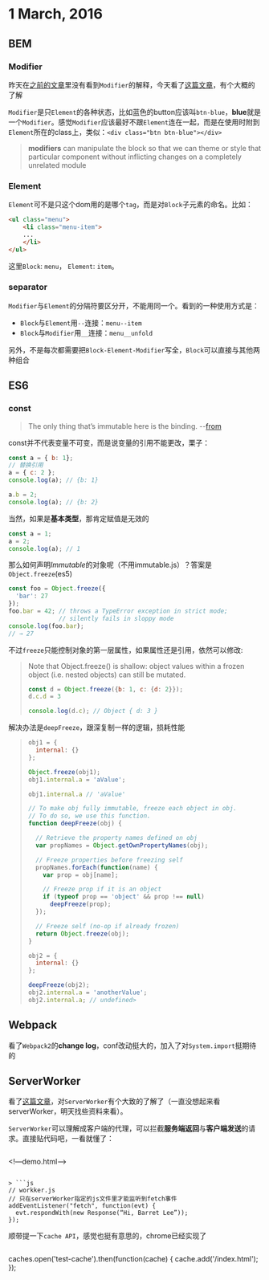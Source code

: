 # 1 March, 2016

## BEM

### Modifier

昨天在[之前的文章](https://www.smashingmagazine.com/2012/04/a-new-front-end-methodology-bem/)里没有看到`Modifier`的解释，今天看了[这篇文章](https://css-tricks.com/bem-101/)，有个大概的了解

`Modifier`是只`Element`的各种状态，比如蓝色的button应该叫`btn-blue`，**blue**就是一个`Modifier`。感觉`Modifier`应该最好不跟`Element`连在一起，而是在使用时附到`Element`所在的class上，类似：`<div class="btn btn-blue"></div>`

> **modifiers** can manipulate the block so that we can theme or style that particular component without inflicting changes on a completely unrelated module


### Element

`Element`可不是只这个dom用的是哪个`tag`，而是对`Block`子元素的命名。比如：

```html
<ul class="menu">
	<li class="menu-item">
	...
	</li>
</ul>
```

这里`Block`: `menu`， `Element`: `item`。

### separator

`Modifier`与`Element`的分隔符要区分开，不能用同一个。看到的一种使用方式是：

- `Block`与`Element`用`--`连接：`menu--item`
- `Block`与`Modifier`用`__`连接：`menu__unfold`

另外，不是每次都需要把`Block-Element-Modifier`写全，`Block`可以直接与其他两种组合

## ES6

### const

> The only thing that’s immutable here is the binding. --[from](https://mathiasbynens.be/notes/es6-const)

const并不代表变量不可变，而是说变量的引用不能更改，栗子：

```js
const a = { b: 1};
// 替换引用
a = { c: 2 };
console.log(a); // {b: 1}

a.b = 2;
console.log(a); // {b: 2}
```

当然，如果是**基本类型**，那肯定赋值是无效的

```js
const a = 1;
a = 2;
console.log(a); // 1
```

那么如何声明*Immutable*的对象呢（不用immutable.js）？答案是`Object.freeze`(es5)

```js
const foo = Object.freeze({
  'bar': 27
});
foo.bar = 42; // throws a TypeError exception in strict mode;
              // silently fails in sloppy mode
console.log(foo.bar);
// → 27
```

不过`freeze`只能控制对象的第一层属性，如果属性还是引用，依然可以修改:

> Note that Object.freeze() is shallow: object values within a frozen object (i.e. nested objects) can still be mutated.
> 
> ```js
> const d = Object.freeze({b: 1, c: {d: 2}});
> d.c.d = 3
> 
> console.log(d.c); // Object { d: 3 }
> ```

解决办法是`deepFreeze`，跟深复制一样的逻辑，损耗性能

> ```js
> obj1 = {
>   internal: {}
> };
> 
> Object.freeze(obj1);
> obj1.internal.a = 'aValue';
> 
> obj1.internal.a // 'aValue'
> 
> // To make obj fully immutable, freeze each object in obj.
> // To do so, we use this function.
> function deepFreeze(obj) {
> 
>   // Retrieve the property names defined on obj
>   var propNames = Object.getOwnPropertyNames(obj);
> 
>   // Freeze properties before freezing self
>   propNames.forEach(function(name) {
>     var prop = obj[name];
> 
>     // Freeze prop if it is an object
>     if (typeof prop == 'object' && prop !== null)
>       deepFreeze(prop);
>   });
> 
>   // Freeze self (no-op if already frozen)
>   return Object.freeze(obj);
> }
> 
> obj2 = {
>   internal: {}
> };
> 
> deepFreeze(obj2);
> obj2.internal.a = 'anotherValue';
> obj2.internal.a; // undefined>  
> ```

## Webpack

看了`Webpack2`的**change log**，conf改动挺大的，加入了对`System.import`挺期待的

## ServerWorker

看了[这篇文章](http://www.barretlee.com/blog/2016/02/16/when-fe-has-the-power-of-server)，对`ServerWorker`有个大致的了解了（一直没想起来看serverWorker，明天找些资料来看）。

`ServerWorker`可以理解成客户端的代理，可以拦截**服务端返回**与**客户端发送**的请求。直接贴代码吧，一看就懂了：

>```html
<!—demo.html—>
<script>
navigator.serviceWorker.register("worker.js", {
  scope: ”/test/a.html"
}).then(function(){
  fetch(‘/test/a.html’).then(function(response) {
    return response.text();
  }).then(function(text) {
    console.log(text); 
  });
});
</script>
```

> ```js
// workker.js
// 只在serverWorker指定的js文件里才能监听到fetch事件
addEventListener("fetch", function(evt) {
  evt.respondWith(new Response(“Hi, Barret Lee”));
});
```

顺带提一下`cache API`，感觉也挺有意思的，chrome已经实现了

>```js
caches.open('test-cache').then(function(cache) {
  cache.add('/index.html');
});
```